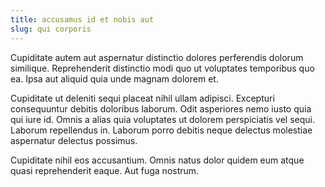 ```yaml
---
title: accusamus id et nobis aut
slug: qui corporis
---
```


Cupiditate autem aut aspernatur distinctio dolores perferendis dolorum similique. Reprehenderit distinctio modi quo ut voluptates temporibus quo ea. Ipsa aut aliquid quia unde magnam dolorem et.

Cupiditate ut deleniti sequi placeat nihil ullam adipisci. Excepturi consequuntur debitis doloribus laborum. Odit asperiores nemo iusto quia qui iure id. Omnis a alias quia voluptates ut dolorem perspiciatis vel sequi. Laborum repellendus in. Laborum porro debitis neque delectus molestiae aspernatur delectus possimus.

Cupiditate nihil eos accusantium. Omnis natus dolor quidem eum atque quasi reprehenderit eaque. Aut fuga nostrum.
